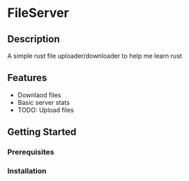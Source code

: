 # FileServer


## Description

A simple rust file uploader/downloader to help me learn rust

## Features

- Downlaod files
- Basic server stats
- TODO: Upload files

## Getting Started

### Prerequisites

### Installation



